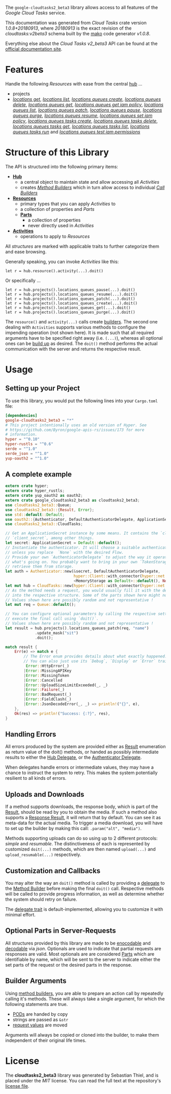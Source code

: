 <!---
DO NOT EDIT !
This file was generated automatically from 'src/mako/api/README.md.mako'
DO NOT EDIT !
-->
The `google-cloudtasks2_beta3` library allows access to all features of the *Google Cloud Tasks* service.

This documentation was generated from *Cloud Tasks* crate version *1.0.8+20180913*, where *20180913* is the exact revision of the *cloudtasks:v2beta3* schema built by the [mako](http://www.makotemplates.org/) code generator *v1.0.8*.

Everything else about the *Cloud Tasks* *v2_beta3* API can be found at the
[official documentation site](https://cloud.google.com/tasks/).
# Features

Handle the following *Resources* with ease from the central [hub](https://docs.rs/google-cloudtasks2_beta3/1.0.8+20180913/google_cloudtasks2_beta3/struct.CloudTasks.html) ... 

* projects
 * [*locations get*](https://docs.rs/google-cloudtasks2_beta3/1.0.8+20180913/google_cloudtasks2_beta3/struct.ProjectLocationGetCall.html), [*locations list*](https://docs.rs/google-cloudtasks2_beta3/1.0.8+20180913/google_cloudtasks2_beta3/struct.ProjectLocationListCall.html), [*locations queues create*](https://docs.rs/google-cloudtasks2_beta3/1.0.8+20180913/google_cloudtasks2_beta3/struct.ProjectLocationQueueCreateCall.html), [*locations queues delete*](https://docs.rs/google-cloudtasks2_beta3/1.0.8+20180913/google_cloudtasks2_beta3/struct.ProjectLocationQueueDeleteCall.html), [*locations queues get*](https://docs.rs/google-cloudtasks2_beta3/1.0.8+20180913/google_cloudtasks2_beta3/struct.ProjectLocationQueueGetCall.html), [*locations queues get iam policy*](https://docs.rs/google-cloudtasks2_beta3/1.0.8+20180913/google_cloudtasks2_beta3/struct.ProjectLocationQueueGetIamPolicyCall.html), [*locations queues list*](https://docs.rs/google-cloudtasks2_beta3/1.0.8+20180913/google_cloudtasks2_beta3/struct.ProjectLocationQueueListCall.html), [*locations queues patch*](https://docs.rs/google-cloudtasks2_beta3/1.0.8+20180913/google_cloudtasks2_beta3/struct.ProjectLocationQueuePatchCall.html), [*locations queues pause*](https://docs.rs/google-cloudtasks2_beta3/1.0.8+20180913/google_cloudtasks2_beta3/struct.ProjectLocationQueuePauseCall.html), [*locations queues purge*](https://docs.rs/google-cloudtasks2_beta3/1.0.8+20180913/google_cloudtasks2_beta3/struct.ProjectLocationQueuePurgeCall.html), [*locations queues resume*](https://docs.rs/google-cloudtasks2_beta3/1.0.8+20180913/google_cloudtasks2_beta3/struct.ProjectLocationQueueResumeCall.html), [*locations queues set iam policy*](https://docs.rs/google-cloudtasks2_beta3/1.0.8+20180913/google_cloudtasks2_beta3/struct.ProjectLocationQueueSetIamPolicyCall.html), [*locations queues tasks create*](https://docs.rs/google-cloudtasks2_beta3/1.0.8+20180913/google_cloudtasks2_beta3/struct.ProjectLocationQueueTaskCreateCall.html), [*locations queues tasks delete*](https://docs.rs/google-cloudtasks2_beta3/1.0.8+20180913/google_cloudtasks2_beta3/struct.ProjectLocationQueueTaskDeleteCall.html), [*locations queues tasks get*](https://docs.rs/google-cloudtasks2_beta3/1.0.8+20180913/google_cloudtasks2_beta3/struct.ProjectLocationQueueTaskGetCall.html), [*locations queues tasks list*](https://docs.rs/google-cloudtasks2_beta3/1.0.8+20180913/google_cloudtasks2_beta3/struct.ProjectLocationQueueTaskListCall.html), [*locations queues tasks run*](https://docs.rs/google-cloudtasks2_beta3/1.0.8+20180913/google_cloudtasks2_beta3/struct.ProjectLocationQueueTaskRunCall.html) and [*locations queues test iam permissions*](https://docs.rs/google-cloudtasks2_beta3/1.0.8+20180913/google_cloudtasks2_beta3/struct.ProjectLocationQueueTestIamPermissionCall.html)




# Structure of this Library

The API is structured into the following primary items:

* **[Hub](https://docs.rs/google-cloudtasks2_beta3/1.0.8+20180913/google_cloudtasks2_beta3/struct.CloudTasks.html)**
    * a central object to maintain state and allow accessing all *Activities*
    * creates [*Method Builders*](https://docs.rs/google-cloudtasks2_beta3/1.0.8+20180913/google_cloudtasks2_beta3/trait.MethodsBuilder.html) which in turn
      allow access to individual [*Call Builders*](https://docs.rs/google-cloudtasks2_beta3/1.0.8+20180913/google_cloudtasks2_beta3/trait.CallBuilder.html)
* **[Resources](https://docs.rs/google-cloudtasks2_beta3/1.0.8+20180913/google_cloudtasks2_beta3/trait.Resource.html)**
    * primary types that you can apply *Activities* to
    * a collection of properties and *Parts*
    * **[Parts](https://docs.rs/google-cloudtasks2_beta3/1.0.8+20180913/google_cloudtasks2_beta3/trait.Part.html)**
        * a collection of properties
        * never directly used in *Activities*
* **[Activities](https://docs.rs/google-cloudtasks2_beta3/1.0.8+20180913/google_cloudtasks2_beta3/trait.CallBuilder.html)**
    * operations to apply to *Resources*

All *structures* are marked with applicable traits to further categorize them and ease browsing.

Generally speaking, you can invoke *Activities* like this:

```Rust,ignore
let r = hub.resource().activity(...).doit()
```

Or specifically ...

```ignore
let r = hub.projects().locations_queues_pause(...).doit()
let r = hub.projects().locations_queues_resume(...).doit()
let r = hub.projects().locations_queues_patch(...).doit()
let r = hub.projects().locations_queues_create(...).doit()
let r = hub.projects().locations_queues_get(...).doit()
let r = hub.projects().locations_queues_purge(...).doit()
```

The `resource()` and `activity(...)` calls create [builders][builder-pattern]. The second one dealing with `Activities` 
supports various methods to configure the impending operation (not shown here). It is made such that all required arguments have to be 
specified right away (i.e. `(...)`), whereas all optional ones can be [build up][builder-pattern] as desired.
The `doit()` method performs the actual communication with the server and returns the respective result.

# Usage

## Setting up your Project

To use this library, you would put the following lines into your `Cargo.toml` file:

```toml
[dependencies]
google-cloudtasks2_beta3 = "*"
# This project intentionally uses an old version of Hyper. See
# https://github.com/Byron/google-apis-rs/issues/173 for more
# information.
hyper = "^0.10"
hyper-rustls = "^0.6"
serde = "^1.0"
serde_json = "^1.0"
yup-oauth2 = "^1.0"
```

## A complete example

```Rust
extern crate hyper;
extern crate hyper_rustls;
extern crate yup_oauth2 as oauth2;
extern crate google_cloudtasks2_beta3 as cloudtasks2_beta3;
use cloudtasks2_beta3::Queue;
use cloudtasks2_beta3::{Result, Error};
use std::default::Default;
use oauth2::{Authenticator, DefaultAuthenticatorDelegate, ApplicationSecret, MemoryStorage};
use cloudtasks2_beta3::CloudTasks;

// Get an ApplicationSecret instance by some means. It contains the `client_id` and 
// `client_secret`, among other things.
let secret: ApplicationSecret = Default::default();
// Instantiate the authenticator. It will choose a suitable authentication flow for you, 
// unless you replace  `None` with the desired Flow.
// Provide your own `AuthenticatorDelegate` to adjust the way it operates and get feedback about 
// what's going on. You probably want to bring in your own `TokenStorage` to persist tokens and
// retrieve them from storage.
let auth = Authenticator::new(&secret, DefaultAuthenticatorDelegate,
                              hyper::Client::with_connector(hyper::net::HttpsConnector::new(hyper_rustls::TlsClient::new())),
                              <MemoryStorage as Default>::default(), None);
let mut hub = CloudTasks::new(hyper::Client::with_connector(hyper::net::HttpsConnector::new(hyper_rustls::TlsClient::new())), auth);
// As the method needs a request, you would usually fill it with the desired information
// into the respective structure. Some of the parts shown here might not be applicable !
// Values shown here are possibly random and not representative !
let mut req = Queue::default();

// You can configure optional parameters by calling the respective setters at will, and
// execute the final call using `doit()`.
// Values shown here are possibly random and not representative !
let result = hub.projects().locations_queues_patch(req, "name")
             .update_mask("sit")
             .doit();

match result {
    Err(e) => match e {
        // The Error enum provides details about what exactly happened.
        // You can also just use its `Debug`, `Display` or `Error` traits
         Error::HttpError(_)
        |Error::MissingAPIKey
        |Error::MissingToken
        |Error::Cancelled
        |Error::UploadSizeLimitExceeded(_, _)
        |Error::Failure(_)
        |Error::BadRequest(_)
        |Error::FieldClash(_)
        |Error::JsonDecodeError(_, _) => println!("{}", e),
    },
    Ok(res) => println!("Success: {:?}", res),
}

```
## Handling Errors

All errors produced by the system are provided either as [Result](https://docs.rs/google-cloudtasks2_beta3/1.0.8+20180913/google_cloudtasks2_beta3/enum.Result.html) enumeration as return value of 
the doit() methods, or handed as possibly intermediate results to either the 
[Hub Delegate](https://docs.rs/google-cloudtasks2_beta3/1.0.8+20180913/google_cloudtasks2_beta3/trait.Delegate.html), or the [Authenticator Delegate](https://docs.rs/yup-oauth2/*/yup_oauth2/trait.AuthenticatorDelegate.html).

When delegates handle errors or intermediate values, they may have a chance to instruct the system to retry. This 
makes the system potentially resilient to all kinds of errors.

## Uploads and Downloads
If a method supports downloads, the response body, which is part of the [Result](https://docs.rs/google-cloudtasks2_beta3/1.0.8+20180913/google_cloudtasks2_beta3/enum.Result.html), should be
read by you to obtain the media.
If such a method also supports a [Response Result](https://docs.rs/google-cloudtasks2_beta3/1.0.8+20180913/google_cloudtasks2_beta3/trait.ResponseResult.html), it will return that by default.
You can see it as meta-data for the actual media. To trigger a media download, you will have to set up the builder by making
this call: `.param("alt", "media")`.

Methods supporting uploads can do so using up to 2 different protocols: 
*simple* and *resumable*. The distinctiveness of each is represented by customized 
`doit(...)` methods, which are then named `upload(...)` and `upload_resumable(...)` respectively.

## Customization and Callbacks

You may alter the way an `doit()` method is called by providing a [delegate](https://docs.rs/google-cloudtasks2_beta3/1.0.8+20180913/google_cloudtasks2_beta3/trait.Delegate.html) to the 
[Method Builder](https://docs.rs/google-cloudtasks2_beta3/1.0.8+20180913/google_cloudtasks2_beta3/trait.CallBuilder.html) before making the final `doit()` call. 
Respective methods will be called to provide progress information, as well as determine whether the system should 
retry on failure.

The [delegate trait](https://docs.rs/google-cloudtasks2_beta3/1.0.8+20180913/google_cloudtasks2_beta3/trait.Delegate.html) is default-implemented, allowing you to customize it with minimal effort.

## Optional Parts in Server-Requests

All structures provided by this library are made to be [enocodable](https://docs.rs/google-cloudtasks2_beta3/1.0.8+20180913/google_cloudtasks2_beta3/trait.RequestValue.html) and 
[decodable](https://docs.rs/google-cloudtasks2_beta3/1.0.8+20180913/google_cloudtasks2_beta3/trait.ResponseResult.html) via *json*. Optionals are used to indicate that partial requests are responses 
are valid.
Most optionals are are considered [Parts](https://docs.rs/google-cloudtasks2_beta3/1.0.8+20180913/google_cloudtasks2_beta3/trait.Part.html) which are identifiable by name, which will be sent to 
the server to indicate either the set parts of the request or the desired parts in the response.

## Builder Arguments

Using [method builders](https://docs.rs/google-cloudtasks2_beta3/1.0.8+20180913/google_cloudtasks2_beta3/trait.CallBuilder.html), you are able to prepare an action call by repeatedly calling it's methods.
These will always take a single argument, for which the following statements are true.

* [PODs][wiki-pod] are handed by copy
* strings are passed as `&str`
* [request values](https://docs.rs/google-cloudtasks2_beta3/1.0.8+20180913/google_cloudtasks2_beta3/trait.RequestValue.html) are moved

Arguments will always be copied or cloned into the builder, to make them independent of their original life times.

[wiki-pod]: http://en.wikipedia.org/wiki/Plain_old_data_structure
[builder-pattern]: http://en.wikipedia.org/wiki/Builder_pattern
[google-go-api]: https://github.com/google/google-api-go-client

# License
The **cloudtasks2_beta3** library was generated by Sebastian Thiel, and is placed 
under the *MIT* license.
You can read the full text at the repository's [license file][repo-license].

[repo-license]: https://github.com/Byron/google-apis-rsblob/master/LICENSE.md
